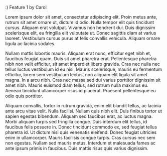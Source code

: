 :)
Feature 1 by Carol

Lorem ipsum dolor sit amet, consectetur adipiscing elit. Proin metus ante, rutrum sit amet ornare ut, dictum id odio. Nulla tempor elit quis tincidunt cursus. Aliquam erat volutpat. Vivamus non hendrerit dui. Duis dignissim scelerisque elit, eu fringilla elit vulputate ut. Donec sagittis diam at varius laoreet. Vestibulum cursus purus at felis convallis vehicula. Aliquam ornare ligula ac lacinia sodales.

Nullam mattis lobortis mauris. Aliquam erat nunc, efficitur eget nibh et, faucibus feugiat quam. Duis sit amet pharetra erat. Pellentesque pharetra nibh non velit efficitur, sit amet imperdiet libero gravida. Cras nec nulla nec tellus luctus vestibulum id eu nisi. Mauris scelerisque, mauris eu fermentum efficitur, lorem sem vestibulum lectus, non aliquam elit ligula sit amet magna. In a arcu nibh. Cras nec massa sed dui varius porttitor dignissim sit amet nibh. Mauris euismod diam tellus, sed rutrum nulla maximus eu. Aenean tincidunt ullamcorper risus id placerat. Praesent pellentesque eu odio quis porttitor.

Aliquam convallis, tortor in rutrum gravida, enim elit blandit tellus, ac lacinia ante arcu vitae velit. Nulla facilisi. Nullam quis nibh elit. Duis finibus tortor ut sapien egestas bibendum. Aliquam sed faucibus erat, ac luctus magna. Morbi aliquam turpis sed fringilla congue. Duis interdum elit tellus, id faucibus felis posuere in. Donec tincidunt commodo ex, sed feugiat tellus pharetra id. Ut dictum nisi quis venenatis eleifend. Donec feugiat ultricies enim in ullamcorper. Mauris facilisis congue turpis. Cras cursus nec sem non egestas. Nullam sed mauris metus. Interdum et malesuada fames ac ante ipsum primis in faucibus. Duis mattis risus quis varius dignissim.